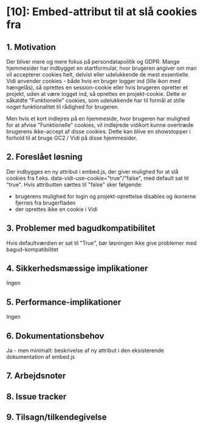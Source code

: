 # [10]: Embed-attribut til at slå cookies fra

## 1. Motivation
Der bliver mere og mere fokus på persondatapolitik og GDPR. Mange hjemmesider har indbygget en startformular, hvor brugeren angiver om man vil accepterer cookies helt, delvist eller udelukkende de mest essentielle. Vidi anvender cookies - både hvis en bruger logger ind (lille ikon med hængelås), så oprettes en session-cookie eller hvis brugeren opretter et projekt, uden at være logget ind, så oprettes en projekt-cookie. Dette er såkaldte "Funktionelle" cookies, som udelukkende har til formål at stille noget funktionalitet til rådighed for brugeren.

Men hvis et kort indlejres på en hjemmeside, hvor brugeren har mulighed for at afvise "Funktionelle" cookies, vil indlejrede vidikort kunne overtræde brugerens ikke-accept af disse cookies. Dette kan blive en showstopper i forhold til at bruge GC2 / Vidi på disse hjemmesider.

## 2. Foreslået løsning
Der indbygges en ny attribut i embed.js, der giver mulighed for at slå cookies fra f.eks. data-vidi-use-cookie="true"/"false", med default sat til "true".
Hvis attributten sættes til "false" sker følgende:
- brugerens mulighed for login og projekt-oprettelse disables og ikonerne fjernes fra brugerfladen
- der oprettes ikke en cookie i Vidi

## 3. Problemer med bagudkompatibilitet
Hvis defaultværdien er sat til "True", bør løsningen ikke give problemer med bagud-kompatibilitet

## 4. Sikkerhedsmæssige implikationer
Ingen

## 5. Performance-implikationer
Ingen

## 6. Dokumentationsbehov
Ja - men minimalt: beskrivelse af ny attribut i den eksisterende dokumentation af embed.js

## 7. Arbejdsnoter

## 8. Issue tracker  

## 9. Tilsagn/tilkendegivelse
